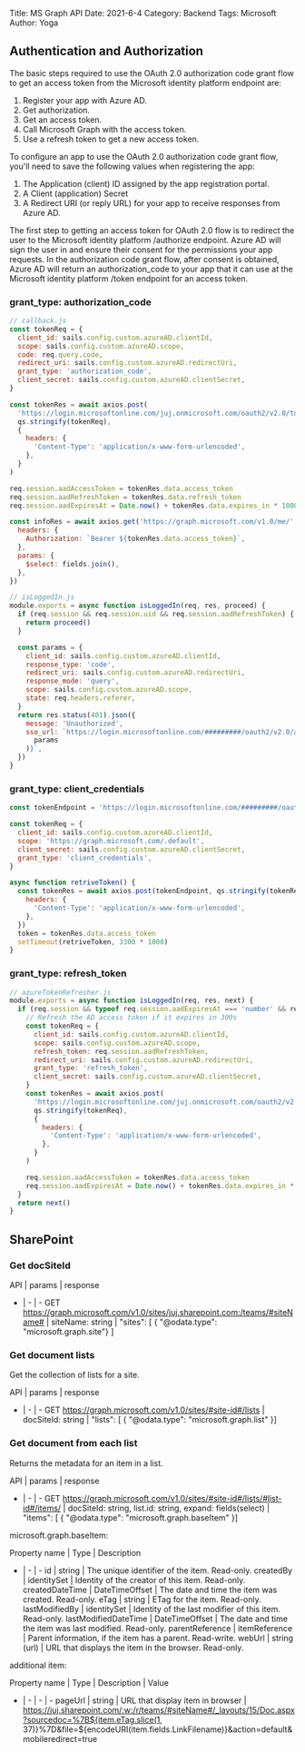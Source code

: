 Title: MS Graph API
Date: 2021-6-4
Category: Backend
Tags: Microsoft
Author: Yoga

## Authentication and Authorization
The basic steps required to use the OAuth 2.0 authorization code grant flow to get an access token from the Microsoft identity platform endpoint are:

1. Register your app with Azure AD.
2. Get authorization.
3. Get an access token.
4. Call Microsoft Graph with the access token.
5. Use a refresh token to get a new access token.

To configure an app to use the OAuth 2.0 authorization code grant flow, you'll need to save the following values when registering the app:

1. The Application (client) ID assigned by the app registration portal.
2. A Client (application) Secret
3. A Redirect URI (or reply URL) for your app to receive responses from Azure AD.

The first step to getting an access token for OAuth 2.0 flow is to redirect the user to the Microsoft identity platform /authorize endpoint. Azure AD will sign the user in and ensure their consent for the permissions your app requests. In the authorization code grant flow, after consent is obtained, Azure AD will return an authorization_code to your app that it can use at the Microsoft identity platform /token endpoint for an access token.

### grant_type: authorization_code

```js
// callback.js
const tokenReq = {
  client_id: sails.config.custom.azureAD.clientId,
  scope: sails.config.custom.azureAD.scope,
  code: req.query.code,
  redirect_uri: sails.config.custom.azureAD.redirectUri,
  grant_type: 'authorization_code',
  client_secret: sails.config.custom.azureAD.clientSecret,
}

const tokenRes = await axios.post(
  'https://login.microsoftonline.com/juj.onmicrosoft.com/oauth2/v2.0/token',
  qs.stringify(tokenReq),
  {
    headers: {
      'Content-Type': 'application/x-www-form-urlencoded',
    },
  }
)

req.session.aadAccessToken = tokenRes.data.access_token
req.session.aadRefreshToken = tokenRes.data.refresh_token
req.session.aadExpiresAt = Date.now() + tokenRes.data.expires_in * 1000

const infoRes = await axios.get('https://graph.microsoft.com/v1.0/me/', {
  headers: {
    Authorization: `Bearer ${tokenRes.data.access_token}`,
  },
  params: {
    $select: fields.join(),
  },
})
```

```js
// isLoggedIn.js
module.exports = async function isLoggedIn(req, res, proceed) {
  if (req.session && req.session.uid && req.session.aadRefreshToken) {
    return proceed()
  }

  const params = {
    client_id: sails.config.custom.azureAD.clientId,
    response_type: 'code',
    redirect_uri: sails.config.custom.azureAD.redirectUri,
    response_mode: 'query',
    scope: sails.config.custom.azureAD.scope,
    state: req.headers.referer,
  }
  return res.status(401).json({
    message: 'Unauthorized',
    sso_url: `https://login.microsoftonline.com/#########/oauth2/v2.0/authorize?${qs.stringify(
      params
    )}`,
  })
}
```

### grant_type: client_credentials

```js
const tokenEndpoint = 'https://login.microsoftonline.com/#########/oauth2/v2.0/token'

const tokenReq = {
  client_id: sails.config.custom.azureAD.clientId,
  scope: 'https://graph.microsoft.com/.default',
  client_secret: sails.config.custom.azureAD.clientSecret,
  grant_type: 'client_credentials',
}

async function retriveToken() {
  const tokenRes = await axios.post(tokenEndpoint, qs.stringify(tokenReq), {
    headers: {
      'Content-Type': 'application/x-www-form-urlencoded',
    },
  })
  token = tokenRes.data.access_token
  setTimeout(retriveToken, 3300 * 1000)
}
```

### grant_type: refresh_token

```js
// azureTokenRefresher.js
module.exports = async function isLoggedIn(req, res, next) {
  if (req.session && typeof req.session.aadExpiresAt === 'number' && req.session.aadExpiresAt < Date.now() + 300000) {
    // Refresh the AD access token if it expires in 300s
    const tokenReq = {
      client_id: sails.config.custom.azureAD.clientId,
      scope: sails.config.custom.azureAD.scope,
      refresh_token: req.session.aadRefreshToken,
      redirect_uri: sails.config.custom.azureAD.redirectUri,
      grant_type: 'refresh_token',
      client_secret: sails.config.custom.azureAD.clientSecret,
    }
    const tokenRes = await axios.post(
      'https://login.microsoftonline.com/juj.onmicrosoft.com/oauth2/v2.0/token',
      qs.stringify(tokenReq),
      {
        headers: {
          'Content-Type': 'application/x-www-form-urlencoded',
        },
      }
    )

    req.session.aadAccessToken = tokenRes.data.access_token
    req.session.aadExpiresAt = Date.now() + tokenRes.data.expires_in * 1000
  }
  return next()
}
```

## SharePoint

### Get docSiteId

API | params | response  
- | - | -
GET https://graph.microsoft.com/v1.0/sites/juj.sharepoint.com:/teams/#siteName# | siteName: string | "sites": [ { "@odata.type": "microsoft.graph.site"} ]

### Get document lists

Get the collection of lists for a site.

API | params | response  
- | - | -
GET https://graph.microsoft.com/v1.0/sites/#site-id#/lists | docSiteId: string | "lists": [ { "@odata.type": "microsoft.graph.list" }]

### Get document from each list

Returns the metadata for an item in a list.

API | params | response  
- | - | -
GET https://graph.microsoft.com/v1.0/sites/#site-id#/lists/#list-id#/items/ | docSiteId: string, list.id: string, expand: fields(select) | "items": [ { "@odata.type": "microsoft.graph.baseItem" }]


microsoft.graph.baseItem:

Property name | Type | Description
- | - | -
id | string | The unique identifier of the item. Read-only.
createdBy | identitySet | Identity of the creator of this item. Read-only.
createdDateTime | DateTimeOffset | The date and time the item was created. Read-only.
eTag | string | ETag for the item. Read-only.
lastModifiedBy | identitySet | Identity of the last modifier of this item. Read-only.
lastModifiedDateTime | DateTimeOffset | The date and time the item was last modified. Read-only.
parentReference | itemReference | Parent information, if the item has a parent. Read-write.
webUrl | string (url) | URL that displays the item in the browser. Read-only.

additional item:

Property name | Type | Description | Value
- | - | - | -
pageUrl | string | URL that display item in browser | https://juj.sharepoint.com/:w:/r/teams/#siteName#/_layouts/15/Doc.aspx?sourcedoc=%7B${item.eTag.slice(1, 37)}%7D&file=${encodeURI(item.fields.LinkFilename)}&action=default&mobileredirect=true



